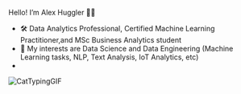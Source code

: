 Hello! I’m Alex Huggler 🙋‍♂️
- 🛠️ Data Analytics Professional, Certified Machine Learning Practitioner,and MSc Business Analytics student
- 👀 My interests are Data Science and Data Engineering (Machine Learning tasks, NLP, Text Analysis, IoT Analytics, etc) 
-







<!---
AlexHuggler/AlexHuggler is a ✨ special ✨ repository because its `README.md` (this file) appears on your GitHub profile.
You can click the Preview link to take a look at your changes.
--->

![CatTypingGIF](https://user-images.githubusercontent.com/47063695/197125129-f2bc4344-de8d-4887-b343-0caa17d14f41.gif)
